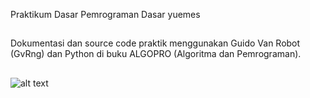 Praktikum Dasar Pemrograman Dasar yuemes
##
Dokumentasi dan source code praktik menggunakan Guido Van Robot (GvRng) dan Python di buku ALGOPRO (Algoritma dan Pemrograman).
##
![alt text](https://i.pinimg.com/originals/80/6e/de/806ede5583f088c6bdb788bf867f8064.gif)
